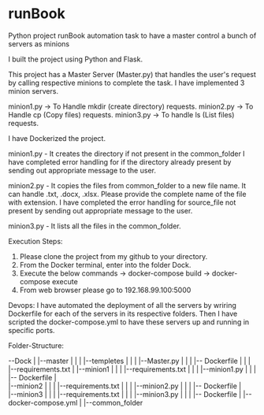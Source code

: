 # runBook
Python project runBook automation task to have a master control a bunch of servers as minions

I built the project using Python and Flask.

This project has a Master Server (Master.py) that handles the user's request by calling respective minions to complete the task.
I have implemented 3 minion servers.

minion1.py -> To Handle mkdir (create directory) requests.
minion2.py -> To Handle cp (Copy files) requests.
minion3.py -> To handle ls (List files) requests.

I have Dockerized the project.

minion1.py - It creates the directory if not present in the common_folder 
             I have completed error handling for if the directory already present by sending out appropriate message to the user.

minion2.py - It copies the files from common_folder to a new file name. It can handle .txt, .docx, .xlsx. 
             Please provide the complete name of the file with extension.
             I have completed the error handling for source_file not present by sending out appropriate message to the user.
            
minion3.py - It lists all the files in the common_folder.

Execution Steps:
1. Please clone the project from my github to your directory.
2. From the Docker terminal, enter into the folder Dock.
3. Execute the below commands
   -> docker-compose build
   -> docker-compose execute
4. From web browser please go to 192.168.99.100:5000

Devops:
I have automated the deployment of all the servers by wriring Dockerfile for each of the servers in its respective folders.
Then I have scripted the docker-compose.yml to have these servers up and running in specific ports.

Folder-Structure:

--Dock
 |
 |--master
 |    |
 |    |--templetes
 |    |
 |    |--Master.py
 |    |
 |    |-- Dockerfile
 |    |
 |    |--requirements.txt
 |
 |--minion1
 |    |
 |    |--requirements.txt
 |    |
 |    |--minion1.py
 |    |
 |    |-- Dockerfile
 |  
 |--minion2
 |    |
 |    |--requirements.txt
 |    |
 |    |--minion2.py
 |    |
 |    |-- Dockerfile
 |  
 |--minion3
 |    |
 |    |--requirements.txt
 |    |
 |    |--minion3.py
 |    |
 |    |-- Dockerfile
 |
 |--docker-compose.yml
 |
 |--common_folder
 
